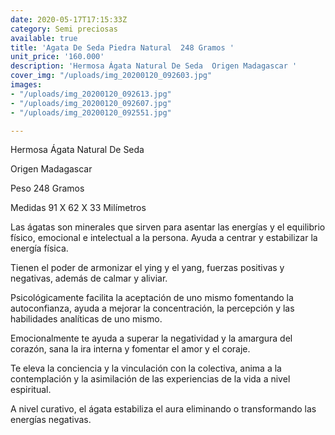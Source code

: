 ```yaml
---
date: 2020-05-17T17:15:33Z
category: Semi preciosas
available: true
title: 'Agata De Seda Piedra Natural  248 Gramos '
unit_price: '160.000'
description: 'Hermosa Ágata Natural De Seda  Origen Madagascar '
cover_img: "/uploads/img_20200120_092603.jpg"
images:
- "/uploads/img_20200120_092613.jpg"
- "/uploads/img_20200120_092607.jpg"
- "/uploads/img_20200120_092551.jpg"

---
```

Hermosa Ágata Natural De Seda 

Origen Madagascar 

Peso 248 Gramos

Medidas 91 X 62 X 33 Milímetros

Las ágatas son minerales que sirven para asentar las energías y el equilibrio físico, emocional e intelectual a la persona. Ayuda a centrar y estabilizar la energía física.

Tienen el poder de armonizar el ying y el yang, fuerzas positivas y negativas, además de calmar y aliviar.

Psicológicamente facilita la aceptación de uno mismo fomentando la autoconfianza, ayuda a mejorar la concentración, la percepción y las habilidades analíticas de uno mismo.

Emocionalmente te ayuda a superar la negatividad y la amargura del corazón, sana la ira interna y fomentar el amor y el coraje.

Te eleva la conciencia y la vinculación con la colectiva, anima a la contemplación y la asimilación de las experiencias de la vida a nivel espiritual.

A nivel curativo, el ágata estabiliza el aura eliminando o transformando las energías negativas.